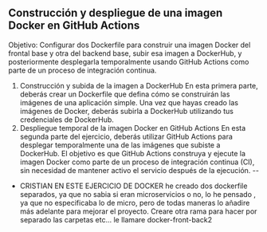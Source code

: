 ## Construcción y despliegue de una imagen Docker en GitHub Actions
Objetivo: Configurar dos Dockerfile para construir una imagen Docker del frontal base y otra del backend base, subir esa imagen a DockerHub, y posteriormente desplegarla temporalmente usando GitHub Actions como parte de un proceso de integración continua.
1. Construcción y subida de la imagen a DockerHub En esta primera parte, deberás crear un Dockerfile que defina cómo se construirán las imágenes de una aplicación simple. Una vez que hayas creado las imágenes de Docker, deberás subirla a DockerHub utilizando tus credenciales de DockerHub.
2. Despliegue temporal de la imagen Docker en GitHub Actions En esta segunda parte del ejercicio, deberás utilizar GitHub Actions para desplegar temporalmente
una de las imágenes que subiste a DockerHub. El objetivo es que GitHub Actions construya y ejecute la imagen Docker como parte de un proceso de integración continua (CI), sin necesidad de mantener activo el servicio después de la ejecución.
--
 - CRISTIAN EN ESTE EJERCICIO DE DOCKER he creado dos dockerfile separados, ya que no sabia si eran microservicios o no, lo he pensado , ya que no especificaba lo de micro, pero de todas maneras lo añadire más adelante para mejorar el proyecto. Creare otra rama para hacer por separado las carpetas etc... le llamare docker-front-back2

 

